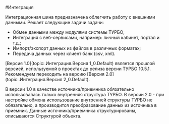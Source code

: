 ﻿---
Keywords: Интеграция, Integration
<!--Link: .Интеграция.@Default -->
---


#Интеграция


Интеграционная шина предназначена облегчить работу с внешними данными.
Решает следующие задачи задачи:
* Обмен данными между модулями системы ТУРБО;
* Интеграция с веб-сервисами, например: личный кабинет, портал и т.д.;
* Импорт/экспорт данных из файлов в различных форматах;
* Передача данных через клиент банк (csv, xml).

[Версия 1.0](topic:.Интеграция.Версия 1_0.Default) является прошлой версией, используемой в проектах до релиза версии ТУРБО 10.5.1. Рекомендуем переходить на версию
 [Версия 2.0](topic:.Интеграция.Версия 2_0.Default).

В версии 1.0 в качестве источника/приемника обязательно использовалась только внутренняя структура ТУРБО.
В версии 2.0 - при настройке обмена использование внутренней структуры ТУРБО не обязательно, а производится преобразование данных из источника в приемник.
Данные источника/приемника структурированы, описываются Структурой объекта.